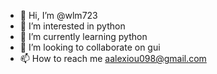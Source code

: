 - 👋 Hi, I’m @wlm723
- 👀 I’m interested in python
- 🌱 I’m currently learning python
- 💞️ I’m looking to collaborate on gui
- 📫 How to reach me aalexiou098@gmail.com

<!---
wlm723/wlm723 is a ✨ special ✨ repository because its `README.md` (this file) appears on your GitHub profile.
You can click the Preview link to take a look at your changes.
--->
